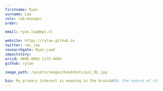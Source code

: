 ```yaml
---
firstname: Ryan
surname: Law
role: lab-manager
order:

email: ryan.law@mpi.nl

website: https://rylaw.github.io
twitter: rmc_law
researchgate: Ryan_Law9
impactstory:
orcid: 0000-0002-1175-4604
github: rylaw

image_path: /assets/images/headshots/pic_RL.jpg

bio: My primary interest is meaning in the brain&#58; the nature of its representation and how it is constructed and conveyed. Previously, I worked as a research assistant at New York University Abu Dhabi, where I studied the brain bases of syntax using MEG. I have a Bachelors degree in Linguistics from UCL. There, I explored my interests in psycholinguistics, experimental pragmatics, and language development through working in psychology and linguistics laboratories in the UK and the US.
---
```

